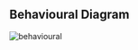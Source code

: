 ## Behavioural Diagram

![behavioural](https://user-images.githubusercontent.com/97215506/157807783-a70d9993-f93a-48e0-ad4e-aaa7f844f61c.png)
